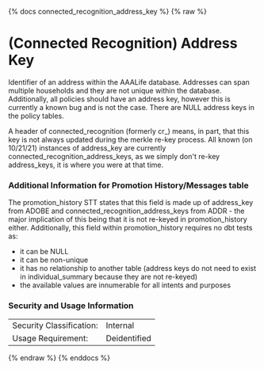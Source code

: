 {% docs connected_recognition_address_key %}
{% raw %}

# (Connected Recognition) Address Key

Identifier of an address within the AAALife database. Addresses can span multiple households
and they are not unique within the database. Additionally, all policies should have an 
address key, however this is currently a known bug and is not the case. There are NULL
address keys in the policy tables.

A header of connected_recognition (formerly cr_) means, in part, that this key is not always 
updated during the merkle re-key process. All known (on 10/21/21) instances of address_key are 
currently connected_recognition_address_keys, as we simply don't re-key address_keys, 
it is where you were at that time.

### Additional Information for Promotion History/Messages table
The promotion_history STT states that this field is made up of address_key from ADOBE and 
connected_recognition_address_keys from ADDR - the major implication of this being that it 
is not re-keyed in promotion_history either. Additionally, this field within promotion_history 
requires no dbt tests as:
- it can be NULL
- it can be non-unique 
- it has no relationship to another table (address keys do not need
  to exist in individual_summary because they are not re-keyed)
- the available values are innumerable for all intents and purposes

### Security and Usage Information
|     |     |
| --- | --- |
| Security Classification: | Internal |
| Usage Requirement:       | Deidentified |

{% endraw %}
{% enddocs %}